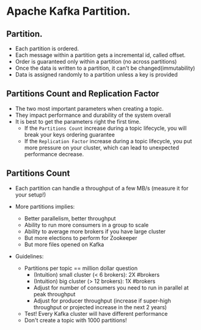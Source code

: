 # Apache Kafka Partition.



## Partition.
* Each partition is ordered.
* Each message within a partition gets a incremental id, called offset.
* Order is guaranteed only within a partition (no across partitions)
* Once the data is written to a partition, it can't be changed(immutability)
* Data is assigned randomly to a partition unless a key is provided



## Partitions Count and  Replication Factor
* The two most important parameters when creating a topic.
* They impact performance and durability of the system overall
* It is best to get the parameters right the first time.
    * If the `Partitions Count` increase during a topic lifecycle, you will break your keys ordering guarantee
    * If the `Replication Factor` increase during a topic lifecycle, you put more pressure on your cluster, which can
      lead to unexpected performance decrease.


## Partitions Count
* Each partition can handle a throughput of a few MB/s (measure it for your setup!)
* More partitions implies:
  * Better parallelism, better throughput
  * Ability to run more consumers in a group to scale
  * Ability to average more brokers if you have large cluster
  * But more elections to perform for Zookeeper
  * But more files opened on Kafka

* Guidelines:
  * Partitions per topic == million dollar question
    * (Intuition) small cluster (< 6 brokers): 2X #brokers 
    * (Intuition) big cluster (> 12 brokers): 1X #brokers
    * Adjust for number of consumers you need to run in parallel at peak throughput
    * Adjust for producer throughput (increase if super-high throughput or projected increase in the next 2 years)
  * Test! Every Kafka cluster will have different performance
  * Don't create a topic with 1000 partitions!
  
